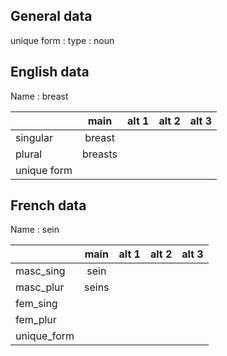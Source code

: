 ## General data

unique form :
type : noun

## English data

Name : breast

|             |  main   | alt 1 | alt 2 | alt 3 |
| :---------- | :-----: | :---: | :---: | ----- |
| singular    | breast  |       |       |       |
| plural      | breasts |       |       |       |
| unique form |         |       |       |       |

## French data

Name : sein

|             | main  | alt 1 | alt 2 | alt 3 |
| :---------- | :---: | :---: | :---: | :---: |
| masc_sing   | sein  |       |       |       |
| masc_plur   | seins |       |       |       |
| fem_sing    |       |       |       |       |
| fem_plur    |       |       |       |       |
| unique_form |       |       |       |       |


